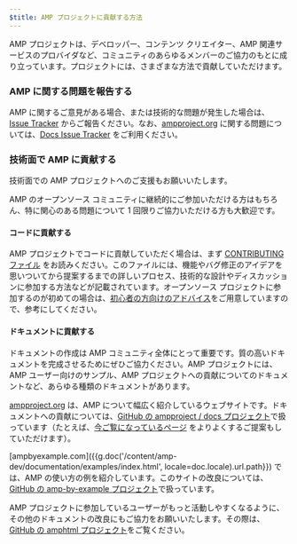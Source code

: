 ```yaml
---
$title: AMP プロジェクトに貢献する方法
---
```


AMP プロジェクトは、デベロッパー、コンテンツ クリエイター、AMP 関連サービスのプロバイダなど、コミュニティのあらゆるメンバーのご協力のもとに成り立っています。プロジェクトには、さまざまな方法で貢献していただけます。

### AMP に関する問題を報告する

AMP に関するご意見がある場合、または技術的な問題が発生した場合は、[Issue Tracker](https://github.com/ampproject/amphtml/issues) からご報告ください。なお、[ampproject.org](https://ampproject.org) に関する問題については、[Docs Issue Tracker](https://github.com/ampproject/docs/issues) をご利用ください。

### 技術面で AMP に貢献する

技術面での AMP プロジェクトへのご支援もお願いいたします。

AMP のオープンソース コミュニティに継続的にご参加いただける方はもちろん、特に関心のある問題について 1 回限りご協力いただける方も大歓迎です。

#### コードに貢献する

AMP プロジェクトでコードに貢献していただく場合は、まず [CONTRIBUTING ファイル](https://github.com/ampproject/amphtml/blob/master/CONTRIBUTING.md) をお読みください。このファイルには、機能やバグ修正のアイデアを思いついてから提案するまでの詳しいプロセス、技術的な設計やディスカッションに参加する方法などが記載されています。オープンソース プロジェクトに参加するのが初めての場合は、[初心者の方向けのアドバイス](https://github.com/ampproject/amphtml/blob/master/CONTRIBUTING.md#contributing-code)をご用意していますので、参考にしてください。

#### ドキュメントに貢献する

ドキュメントの作成は AMP コミュニティ全体にとって重要です。質の高いドキュメントを完成させるためにぜひご協力ください。AMP プロジェクトには、AMP ユーザー向けのサンプル、AMP プロジェクトへの貢献についてのドキュメントなど、あらゆる種類のドキュメントがあります。

[ampproject.org](https://ampproject.org) は、AMP について幅広く紹介しているウェブサイトです。ドキュメントへの貢献については、[GitHub の ampproject / docs プロジェクト](https://github.com/ampproject/docs)で扱っています（たとえば、[今ご覧になっているページ](https://github.com/ampproject/docs/blob/master/content/docs/contribute/contribute.md) をよりよくするご提案もしていただけます）。

[ampbyexample.com]({{g.doc('/content/amp-dev/documentation/examples/index.html', locale=doc.locale).url.path}}) では、AMP の使い方の例を紹介しています。このサイトの改良については、[GitHub の amp-by-example プロジェクト](https://github.com/ampproject/amp-by-example/)で扱っています。

AMP プロジェクトに参加しているユーザーがもっと活動しやすくなるように、その他のドキュメントの改良にもご協力をお願いいたします。その際は、[GitHub の amphtml プロジェクト](https://github.com/ampproject/amphtml)をご覧ください。
